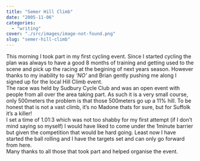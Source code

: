 ```yaml
---
title: "Semer Hill Climb"
date: "2005-11-06"
categories: 
  - "writing"
cover: "./src/images/image-not-found.png"
slug: "semer-hill-climb"
---
```


This morning I took part in my first cycling event. Since I started cycling the plan was always to have a good 8 months of training and getting used to the scene and pick up the racing at the begining of next years season. However thanks to my inability to say _‘NO’_ and Brian gently pushing me along I signed up for the local Hill Climb event.  
The race was held by Sudbury Cycle Club and was an open event with people from all over the area taking part. As such it is a very small course, only 500meters the problem is that those 500meters go up a 11% hill. To be honest that is not a vast climb, it’s no Madone thats for sure, but for Suffolk it’s a killer!  
I set a time of 1.01:3 which was not too shabby for my first attempt (if I don’t mind saying so myself) I would have liked to come under the 1minute barrier but given the competition that would be hard going. Least now I have started the ball rolling and I have the targets set and can only go forward from here.  
Many thanks to all those that took part and helped organise the event.

